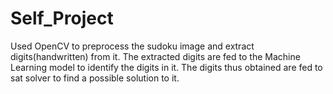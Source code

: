 # Self_Project
Used OpenCV to preprocess the sudoku image and extract digits(handwritten) from it.
The extracted digits are fed to the Machine Learning model to identify the digits in it.
The digits thus obtained are fed to sat solver to find a possible solution to it.
